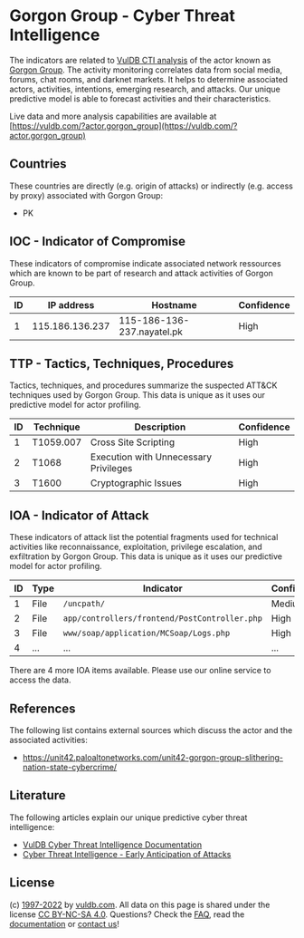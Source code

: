 # Gorgon Group - Cyber Threat Intelligence

The indicators are related to [VulDB CTI analysis](https://vuldb.com/?kb.cti) of the actor known as [Gorgon Group](https://vuldb.com/?actor.gorgon_group). The activity monitoring correlates data from social media, forums, chat rooms, and darknet markets. It helps to determine associated actors, activities, intentions, emerging research, and attacks. Our unique predictive model is able to forecast activities and their characteristics.

Live data and more analysis capabilities are available at [https://vuldb.com/?actor.gorgon_group](https://vuldb.com/?actor.gorgon_group)

## Countries

These countries are directly (e.g. origin of attacks) or indirectly (e.g. access by proxy) associated with Gorgon Group:

* PK

## IOC - Indicator of Compromise

These indicators of compromise indicate associated network ressources which are known to be part of research and attack activities of Gorgon Group.

ID | IP address | Hostname | Confidence
-- | ---------- | -------- | ----------
1 | 115.186.136.237 | 115-186-136-237.nayatel.pk | High

## TTP - Tactics, Techniques, Procedures

Tactics, techniques, and procedures summarize the suspected ATT&CK techniques used by Gorgon Group. This data is unique as it uses our predictive model for actor profiling.

ID | Technique | Description | Confidence
-- | --------- | ----------- | ----------
1 | T1059.007 | Cross Site Scripting | High
2 | T1068 | Execution with Unnecessary Privileges | High
3 | T1600 | Cryptographic Issues | High

## IOA - Indicator of Attack

These indicators of attack list the potential fragments used for technical activities like reconnaissance, exploitation, privilege escalation, and exfiltration by Gorgon Group. This data is unique as it uses our predictive model for actor profiling.

ID | Type | Indicator | Confidence
-- | ---- | --------- | ----------
1 | File | `/uncpath/` | Medium
2 | File | `app/controllers/frontend/PostController.php` | High
3 | File | `www/soap/application/MCSoap/Logs.php` | High
4 | ... | ... | ...

There are 4 more IOA items available. Please use our online service to access the data.

## References

The following list contains external sources which discuss the actor and the associated activities:

* https://unit42.paloaltonetworks.com/unit42-gorgon-group-slithering-nation-state-cybercrime/

## Literature

The following articles explain our unique predictive cyber threat intelligence:

* [VulDB Cyber Threat Intelligence Documentation](https://vuldb.com/?kb.cti)
* [Cyber Threat Intelligence - Early Anticipation of Attacks](https://www.scip.ch/en/?labs.20201022)

## License

(c) [1997-2022](https://vuldb.com/?kb.changelog) by [vuldb.com](https://vuldb.com/?kb.about). All data on this page is shared under the license [CC BY-NC-SA 4.0](https://creativecommons.org/licenses/by-nc-sa/4.0/). Questions? Check the [FAQ](https://vuldb.com/?kb.faq), read the [documentation](https://vuldb.com/?kb) or [contact us](https://vuldb.com/?contact)!
